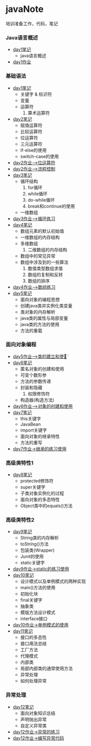 # javaNote
培训准备工作，代码，笔记
### Java语言概述
* [day1笔记](JavaSummary/day1.md)    
    * java语言概述
* [day1作业](JavaSummary/day1code.java)
### 基础语法
* [day1笔记](BasicGrammar/day1.md)
   * 关键字 & 标识符     
   * 变量      
   * 运算符     
      1. 算术运算符  
* [day2笔记](BasicGrammar/day2.md)     
   * 赋值运算符
   * 比较运算符     
   * 位运算符     
   * 三元运算符      
   * if-else的使用      
   * switch-case的使用      
* [day2作业-->位运算符](BasicGrammar/BitOperation.java)
* [day2作业-->流程控制](BasicGrammar/ProcessControl.java)  
* [day3笔记](BasicGrammar/day3.md)
   * 循环结构      
      1. for循环     
      2. while循环     
      3. do-while循环     
      4. break和continue的使用      
   * 一维数组       
* [day3作业-->循环练习](BasicGrammar/LoopPractice.java)
* [day4笔记](BasicGrammar/day4.md)
   * 数组元素的默认初始值
   * 一维数组的内存结构
   * 多维数组
      1. 二维数组的内存结构
   * 数组中的常见异常
   * 数组中涉及到的一些算法
      1. 数值类型数组求值
      2. 数组的复制和反转
      3. 数组的排序
* [day4作业-->数组练习](BasicGrammar/ArrayTest.java)
* [day5笔记](Object-OrientedProgram/day5.md)
   * 面向对象的编程思想
   * 创建java类并实例化类变量
   * 类对象的内存解析
   * java类的属性与局部变量
   * java类的方法的使用
   * 方法的重载

### 面向对象编程
* [day5作业-->类的建立和使用̃](Object-OrientedProgram/ClassTest.java)
* [day6笔记](Object-OrientedProgram/day6.md)
   * 匿名对象的创建和使用
   * 可变个数形参
   * 方法的参数传递
   * 封装和隐藏
      1. 权限修饰符
   * 构造器(构造方法)
* [day6作业-->对象的创建和使用](Object-OrientedProgram/ObjectTest.java)
* [day7笔记](Object-OrientedProgram/day7.md)
   * this关键字
   * JavaBean
   * import关键字
   * 面向对象的继承特性
   * 方法的重写
* [day7作业->继承的练习使用](Object-OrientedProgram/InheritTest.java)

### 高级类特性1
* [day8笔记](ProClassFeature/day8.md)
   * protected修饰符
   * super关键字
   * 子类对象实例化的过程
   * 面向对象的多态特性
   * Object类中的equals()方法

### 高级类特性2
* [day9笔记](ProClassFeature/day9.md)
   * String类的内存解析
   * toString()方法
   * 包装类(Wrapper)
   * Junit的使用
   * static关键字
* [day9作业->static的练习使用](ProClassFeature/BankAccount.java)
* [day10笔记](ProClassFeature/day10.md)
   * 设计模式以及单例模式的两种实现
   * main()方法的使用
   * 初始化块
   * final关键字
   * 抽象类
   * 模版方法设计模式
   * interface接口
* [day10作业->单例模式的使用](ProClassFeature/SingletonTest.java)
* [day11笔记](ProClassFeature/day11.md)
   * 接口的多态性
   * 接口用法总结
   * 工厂方法
   * 代理模式
   * 内部类
   * 局部内部类的通常使用方法
   * 异常处理
   * 如何处理异常

### 异常处理
* [day12笔记](Exception/day12.md)
   * 面向对象知识总结
   * 声明抛出异常
   * 自定义异常类
* [day12作业->异常的练习](Exception/ExceptionTest.java)
* [day12作业->编写异常代码](Exception/EcmDef.java)